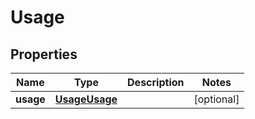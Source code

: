 

# Usage


## Properties

| Name | Type | Description | Notes |
|------------ | ------------- | ------------- | -------------|
|**usage** | [**UsageUsage**](UsageUsage.md) |  |  [optional] |



